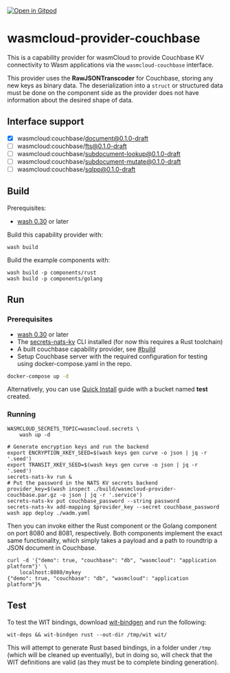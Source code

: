 [![Open in Gitpod](https://gitpod.io/button/open-in-gitpod.svg)](https://gitpod.io/#https://github.com/couchbaselabs/wasmcloud-provider-couchbase )

# wasmcloud-provider-couchbase

This is a capability provider for wasmCloud to provide Couchbase KV connectivity to Wasm applications via the `wasmcloud-couchbase` interface.

This provider uses the **RawJSONTranscoder** for Couchbase, storing any new keys as binary data. The deserialization into a `struct` or structured data must be done on the component side as the provider does not have information about the desired shape of data.

## Interface support

- [x] wasmcloud:couchbase/document@0.1.0-draft
- [ ] wasmcloud:couchbase/fts@0.1.0-draft
- [ ] wasmcloud:couchbase/subdocument-lookup@0.1.0-draft
- [ ] wasmcloud:couchbase/subdocument-mutate@0.1.0-draft
- [ ] wasmcloud:couchbase/sqlpp@0.1.0-draft

## Build

Prerequisites:

- [wash 0.30](https://wasmcloud.com/docs/installation) or later

Build this capability provider with:

```shell
wash build
```

Build the example components with:

```shell
wash build -p components/rust
wash build -p components/golang
```

## Run

### Prerequisites

- [wash 0.30](https://wasmcloud.com/docs/installation) or later
- The [secrets-nats-kv](https://github.com/wasmCloud/wasmCloud/tree/main/crates/secrets-nats-kv) CLI installed (for now this requires a Rust toolchain)
- A built couchbase capability provider, see [#build](#build)
- Setup Couchbase server with the required configuration for testing using docker-compose.yaml in the repo.

```bash
docker-compose up -d
```

Alternatively, you can use [Quick Install](https://docs.couchbase.com/server/current/getting-started/do-a-quick-install.html) guide with a bucket named **test** created.

### Running

```shell
WASMCLOUD_SECRETS_TOPIC=wasmcloud.secrets \
    wash up -d

# Generate encryption keys and run the backend
export ENCRYPTION_XKEY_SEED=$(wash keys gen curve -o json | jq -r '.seed')
export TRANSIT_XKEY_SEED=$(wash keys gen curve -o json | jq -r '.seed')
secrets-nats-kv run &
# Put the password in the NATS KV secrets backend
provider_key=$(wash inspect ./build/wasmcloud-provider-couchbase.par.gz -o json | jq -r '.service')
secrets-nats-kv put couchbase_password --string password
secrets-nats-kv add-mapping $provider_key --secret couchbase_password
wash app deploy ./wadm.yaml
```

Then you can invoke either the Rust component or the Golang component on port 8080 and 8081, respectively. Both components implement the exact same functionality, which simply takes a payload and a path to roundtrip a JSON document in Couchbase.

```shell
curl -d '{"demo": true, "couchbase": "db", "wasmcloud": "application platform"}' \
    localhost:8080/mykey
{"demo": true, "couchbase": "db", "wasmcloud": "application platform"}%
```

## Test

To test the WIT bindings, download [wit-bindgen](https://github.com/bytecodealliance/wit-bindgen) and run the following:

```console
wit-deps && wit-bindgen rust --out-dir /tmp/wit wit/
```

This will attempt to generate Rust based bindings, in a folder under `/tmp` (which will be cleaned up eventually), but in doing so, will check that the WIT definitions are valid (as they must be to complete binding generation).
